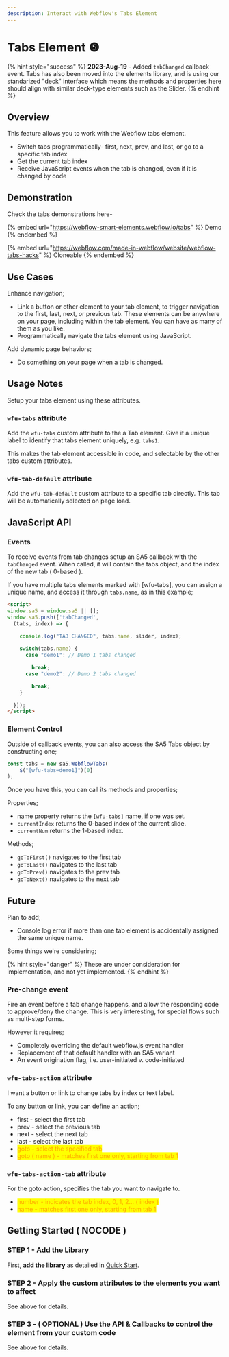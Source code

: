 ```yaml
---
description: Interact with Webflow's Tabs Element
---
```


# Tabs Element ❺

{% hint style="success" %}
**2023-Aug-19** - Added `tabChanged` callback event. Tabs has also been moved into the elements library, and is using our standarized "deck" interface which means the methods and properties here should align with similar deck-type elements such as the Slider.&#x20;
{% endhint %}

## Overview <a href="#display-captions-in-webflows-lightboxes" id="display-captions-in-webflows-lightboxes"></a>

This feature allows you to work with the Webflow tabs element.

* Switch tabs programmatically- first, next, prev, and last, or go to a specific tab index
* Get the current tab index
* Receive JavaScript events when the tab is changed, even if it is changed by code&#x20;

## Demonstration

Check the tabs demonstrations here-&#x20;

{% embed url="https://webflow-smart-elements.webflow.io/tabs" %}
Demo
{% endembed %}

{% embed url="https://webflow.com/made-in-webflow/website/webflow-tabs-hacks" %}
Cloneable
{% endembed %}

## Use Cases <a href="#usage-notes" id="usage-notes"></a>

Enhance navigation;&#x20;

* Link a button or other element to your tab element, to trigger navigation to the first, last, next, or previous tab. These elements can be anywhere on your page, including within the tab element. You can have as many of them as you like.&#x20;
* Programmatically navigate the tabs element using JavaScript.&#x20;

Add dynamic page behaviors;&#x20;

* Do something on your page when a tab is changed.

## Usage Notes <a href="#prepare-your-collection-list" id="prepare-your-collection-list"></a>

Setup your tabs element using these attributes.

### `wfu-tabs` attribute <a href="#wfu-lightbox-captions-attribute" id="wfu-lightbox-captions-attribute"></a>

Add the `wfu-tabs` custom attribute to the a Tab element. Give it a unique label to identify that tabs element uniquely, e.g. `tabs1`.&#x20;

This makes the tab element accessible in code, and selectable by the other tabs custom attributes.

### `wfu-tab-default` attribute

Add the `wfu-tab-default` custom attribute to a specific tab directly. This tab will be automatically selected on page load.

## JavaScript API

### Events

To receive events from tab changes setup an SA5 callback with the `tabChanged` event. When called, it will contain the tabs object, and the index of the new tab ( 0-based ).&#x20;

If you have multiple tabs elements marked with \[wfu-tabs], you can assign a unique name, and access it through `tabs.name`, as in this example;&#x20;

```html
<script>
window.sa5 = window.sa5 || [];
window.sa5.push(['tabChanged', 
  (tabs, index) => {
    
    console.log("TAB CHANGED", tabs.name, slider, index); 

    switch(tabs.name) {
      case "demo1": // Demo 1 tabs changed

        break;
      case "demo2": // Demo 2 tabs changed

        break;
    }

  }]); 
</script>
```

### Element Control <a href="#wfu-lightbox-captions-attribute" id="wfu-lightbox-captions-attribute"></a>

Outside of callback events, you can also access the SA5 Tabs object by constructing one;

```javascript
const tabs = new sa5.WebflowTabs(
    $("[wfu-tabs=demo1]")[0]
); 
```

Once you have this, you can call its methods and properties;

Properties;

* name property returns the `[wfu-tabs]` name, if one was set.
* `currentIndex` returns the 0-based index of the current slide.
* `currentNum` returns the 1-based index.&#x20;

Methods;

* `goToFirst()` navigates to the first tab
* `goToLast()` navigates to the last tab
* `goToPrev()` navigates to the prev tab
* `goToNext()` navigates to the next tab

## Future

Plan to add;&#x20;

* Console log error if more than one tab element is accidentally assigned the same unique name.&#x20;

Some things we're considering;&#x20;

{% hint style="danger" %}
These are under consideration for implementation, and not yet implemented.&#x20;
{% endhint %}

### Pre-change event

Fire an event before a tab change happens, and allow the responding code to approve/deny the change. This is very interesting, for special flows such as multi-step forms.&#x20;

However it requires;

* Completely overriding the default webflow.js event handler
* Replacement of that default handler with an SA5 variant&#x20;
* An event origination flag, i.e. user-initiated v. code-initiated&#x20;

### `wfu-tabs-action` attribute <a href="#wfu-lightbox-captions-attribute" id="wfu-lightbox-captions-attribute"></a>

I want a button or link to change tabs by index or text label.

To any button or link, you can define an action;

* first - select the first tab
* prev - select the previous tab
* next - select the next tab
* last - select the last tab
* <mark style="color:orange;">goto - select the specified tab</mark>
* <mark style="color:orange;">goto ( name ) - matches first one only, starting from tab 1</mark>&#x20;

### `wfu-tabs-action-tab` attribute <a href="#wfu-lightbox-captions-attribute" id="wfu-lightbox-captions-attribute"></a>

For the goto action, specifies the tab you want to navigate to.&#x20;

* <mark style="color:orange;">number - indicates the tab index, 0, 1, 2...  ( index )</mark>
* <mark style="color:orange;">name - matches first one only, starting from tab 1</mark>&#x20;

## Getting Started ( NOCODE ) <a href="#getting-started-nocode" id="getting-started-nocode"></a>

### STEP 1 - Add the Library <a href="#step-1---add-the-library" id="step-1---add-the-library"></a>

First, **add the library** as detailed in [Quick Start](../quick-start-or-sa5-elements.md).

### STEP 2 - Apply the custom attributes to the elements you want to affect <a href="#step-2---apply-the-custom-attributes-to-the-elements-you-want-to-affect" id="step-2---apply-the-custom-attributes-to-the-elements-you-want-to-affect"></a>

See above for details.

### STEP 3 - ( OPTIONAL ) Use the API & Callbacks to control the element from your custom code

See above for details.





